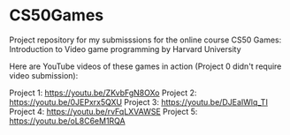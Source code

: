 # CS50Games
Project repository for my submisssions for the online course CS50 Games: Introduction to Video game programming by Harvard University

Here are YouTube videos of these games in action (Project 0 didn't require video submission):

Project 1: https://youtu.be/ZKvbFgN8OXo
Project 2: https://youtu.be/0JEPxrx5QXU
Project 3: https://youtu.be/DJEaIWlq_TI
Project 4: https://youtu.be/rvFqLXVAWSE
Project 5: https://youtu.be/oL8C6eM1RQA
